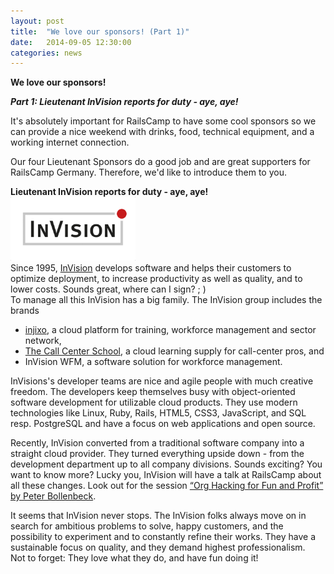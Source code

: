 ```yaml
---
layout: post
title:  "We love our sponsors! (Part 1)"
date:   2014-09-05 12:30:00
categories: news
---
```


**We love our sponsors!**

***Part 1: Lieutenant InVision reports for duty - aye, aye!***

It's absolutely important for RailsCamp to have some cool sponsors so we can provide a nice weekend with drinks, food, technical equipment, and a working internet connection.

Our four Lieutenant Sponsors do a good job and are great supporters for RailsCamp Germany. Therefore, we'd like to introduce them to you.    
  
    
**Lieutenant InVision reports for duty - aye, aye!**  
<img src="/img/invision.png" alt="InVision" style="width: 200px;" />  
Since 1995, [InVision](http://www.invision.de) develops software and helps their customers to optimize deployment, to increase productivity as well as quality, and to lower costs. Sounds great, where can I sign? ; )  
To manage all this InVision has a big family. The InVision group includes the brands 
* [injixo](http://www.injixo.com), a cloud platform for training, workforce management and sector network, 
* [The Call Center School](http://www.thecallcenterschool.com), a cloud learning supply for call-center pros, and
* InVision WFM, a software solution for workforce management.  

InVisions's developer teams are nice and agile people with much creative freedom. The developers keep themselves busy with object-oriented software development for utilizable cloud products. They use modern technologies like Linux, Ruby, Rails, HTML5, CSS3, JavaScript, and SQL resp. PostgreSQL and have a focus on web applications and open source.

Recently, InVision converted from a traditional software company into a straight cloud provider. They turned everything upside down - from the development department up to all company divisions. Sounds exciting? You want to know more? Lucky you, InVision will have a talk at RailsCamp about all these changes. Look out for the session [“Org Hacking for Fun and Profit” by Peter Bollenbeck](http://2014.railscamp.de/contribute/session-planning.html).

It seems that InVision never stops. The InVision folks always move on in search for ambitious problems to solve, happy customers, and the possibility to experiment and to constantly refine their works. They have a sustainable focus on quality, and they demand highest professionalism.  
Not to forget: They love what they do, and have fun doing it!



